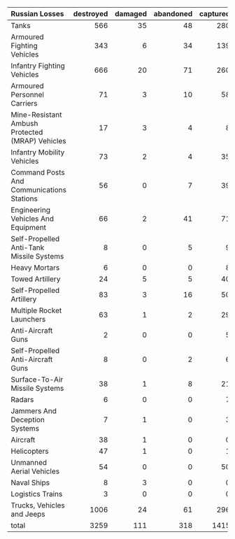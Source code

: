 | Russian Losses                                   |   destroyed |   damaged |   abandoned |   captured |   total |
|:-------------------------------------------------|------------:|----------:|------------:|-----------:|--------:|
| Tanks                                            |         566 |        35 |          48 |        280 |     929 |
| Armoured Fighting Vehicles                       |         343 |         6 |          34 |        139 |     522 |
| Infantry Fighting Vehicles                       |         666 |        20 |          71 |        260 |    1017 |
| Armoured Personnel Carriers                      |          71 |         3 |          10 |         58 |     142 |
| Mine-Resistant Ambush Protected  (MRAP) Vehicles |          17 |         3 |           4 |          8 |      32 |
| Infantry Mobility Vehicles                       |          73 |         2 |           4 |         35 |     114 |
| Command Posts And Communications Stations        |          56 |         0 |           7 |         39 |     102 |
| Engineering Vehicles And Equipment               |          66 |         2 |          41 |         71 |     180 |
| Self-Propelled Anti-Tank Missile Systems         |           8 |         0 |           5 |          9 |      22 |
| Heavy Mortars                                    |           6 |         0 |           0 |          8 |      14 |
| Towed Artillery                                  |          24 |         5 |           5 |         40 |      74 |
| Self-Propelled Artillery                         |          83 |         3 |          16 |         50 |     152 |
| Multiple Rocket Launchers                        |          63 |         1 |           2 |         29 |      95 |
| Anti-Aircraft Guns                               |           2 |         0 |           0 |          5 |       7 |
| Self-Propelled Anti-Aircraft Guns                |           8 |         0 |           2 |          6 |      16 |
| Surface-To-Air Missile Systems                   |          38 |         1 |           8 |         21 |      68 |
| Radars                                           |           6 |         0 |           0 |          7 |      13 |
| Jammers And Deception Systems                    |           7 |         1 |           0 |          3 |      11 |
| Aircraft                                         |          38 |         1 |           0 |          0 |      39 |
| Helicopters                                      |          47 |         1 |           0 |          1 |      49 |
| Unmanned Aerial Vehicles                         |          54 |         0 |           0 |         50 |     104 |
| Naval Ships                                      |           8 |         3 |           0 |          0 |      11 |
| Logistics Trains                                 |           3 |         0 |           0 |          0 |       3 |
| Trucks, Vehicles and Jeeps                       |        1006 |        24 |          61 |        296 |    1387 |
| total                                            |        3259 |       111 |         318 |       1415 |    5103 |